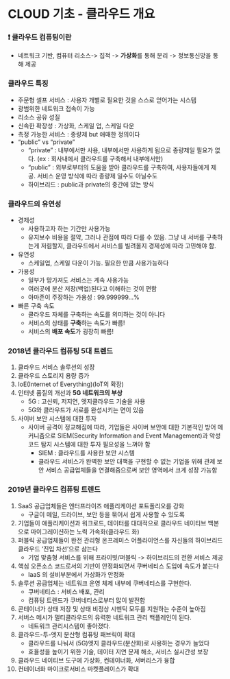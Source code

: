 # CLOUD 기초 - 클라우드 개요

### ❗ 클라우드 컴퓨팅이란
- 네트워크 기반, 컴퓨터 리소스-> 집적 -> **가상화**를 통해 분리 -> 정보통신망을 통해 제공

### 클라우드 특징
- 주문형 셀프 서비스 : 사용자 개별로 필요한 것을 스스로 얻어가는 시스템
- 광범위한 네트워크 접속이 가능
- 리소스 공유 성질
- 신속한 확장성 : 가상화, 스케일 업, 스케일 다운
- 측정 가능한 서비스 : 종량제 but 애매한 정의이다
- “public” vs “private”
  - “private” : 내부에서만 사용, 내부에서만 사용하게 됨으로 종량제일 필요가 없다. (ex : 회사내에서 클라우드를 구축해서 내부에서만)
  - “public” : 외부로부터의 도움을 받아 클라우드를 구축하여, 사용자들에게 제공. 서비스 운영 방식에 따라 종량제 일수도 아닐수도
  - 하이브리드 : public과 private의 중간에 있는 방식

### 클라우드의 유연성
- 경제성
  - 사용하고자 하는 기간만 사용가능
  - 유지보수 비용을 절약, 그러나 관점에 따라 다를 수 있음. 그냥 내 서버를 구축하는게 저렴할지, 클라우드에서 서비스를 빌려올지 경제성에 따라 고민해야 함.
- 유연성
  - 스케일업, 스케일 다운이 가능. 필요한 만큼 사용가능하다
- 가용성
  - 일부가 망가져도 서비스는 계속 사용가능
  - 여러곳에 분산 저장(백업)된다고 이해하는 것이 편함
  - 아마존이 주장하는 가용성 : 99.999999…%
- 빠른 구축 속도
  - 클라우드 자체를 구축하는 속도를 의미하는 것이 아니다
  - 서비스의 상태를 **구축**하는 속도가 빠름!
  - 서비스의 **배포 속도**가 굉장히 빠름!
  
  
### 2018년 클라우드 컴퓨팅 5대 트렌드
1. 클라우드 서비스 솔루션의 성장
2. 클라우드 스토리지 용량 증가
3. IoE(Internet of Everything)(IoT의 확장)
4. 인터넷 품질의 개선과 **5G 네트워크의 부상**
    - 5G : 고신뢰, 저지연, 엣지클라우드 기술을 사용
    - 5G와 클라우드가 서로를 완성시키는 면이 있음
5. 사이버 보안 시스템에 대한 투자
    - 사이버 공격이 정교해짐에 따라, 기업들은 사이버 보안에 대한 기본적인 방어 메커니즘으로 SIEM(Security Information and Event Management)과 악성코드 탐지 시스템에 대한 투자 필요성을 느껴야 함
      - SIEM : 클라우드를 사용한 보안 시스템
      - 클라우드 서비스가 완벽한 보안 대책을 구현할 수 없는 기업을 위해 관제 보안 서비스 공급업체들을 연결해줌으로써 보안 영역에서 크게 성장 가능함

### 2019년 클라우드 컴퓨팅 트렌드
1. SaaS 공급업체들은 엔터프라이즈 애플리케이션 포트폴리오를 강화
    - 구글이 메일, 드라이브, 보안 등을  묶어서 쉽게 사용할 수 있도록
2. 기업들이 애플리케이션과 워크로드, 데이터를 대대적으로 클라우드 네이티브 백본으로 마이그레이션하는 노력 가속화(클라우드 화)
3. 퍼블릭 공급업체들이 완전 관리형 온프레미스 어플라이언스를 자신들의 하이브리드 클라우드 ‘진입 차선’으로 삼는다
    - 기업 맞춤형 서비스를 위해 프라이빗/퍼블릭 -> 하이브리드의 전환 서비스 제공
4. 핵심 오픈소스 코드로서의 기반이 안정화되면서 쿠버네티스 도입에 속도가 붙는다
    - IaaS 의 설비부분에서 가상화가 안정화
5. 솔루션 공급업체는 네트워크 운영 체제 내부에 쿠버네티스를 구현한다.
    - 쿠버네티스 : 서비스 배포, 관리
    - 컴퓨팅 트렌드가 쿠버네티스로부터 많이 발전함
6. 콘테이너가 상태 저장 및 상태 비정상 시멘틱 모두를 지원하는 수준이 높아짐
7. 서버스 메시가 멀티클라우드의 유력한 네트워크 관리 백플레인이 된다.
    - 네트워크 관리시스템이 좋아졌다.
8. 클라우드-투-엣지 분산형 컴퓨팅 패브릭이 확대
    - 클라우드를 나눠서 (5G)엣지 클라우드(분산화)로 사용하는 경우가 늘었다
    - 효율성을 높이기 위한 기술, 데이터 지연 문제 해소, 서비스 실시간성 보장
9. 클라우드 네이티브 도구에 가상화, 컨테이너화, 서버리스가 융합
10. 컨테이너화 마이크로서비스 마켓플레이스가 확대

